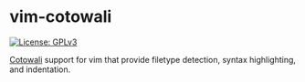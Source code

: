 # vim-cotowali

[![License: GPLv3](https://img.shields.io/badge/License-GPLv3-blue.svg?style=flat-square)](https://www.gnu.org/licenses/gpl-3.0)

[Cotowali](https://github.com/cotowali/cotowali) support for vim that provide filetype detection, syntax highlighting, and indentation.
